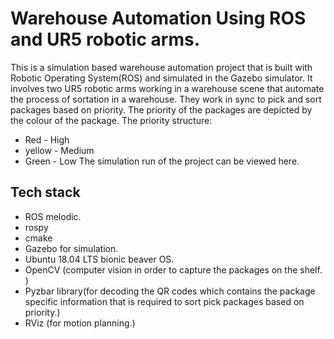 # Warehouse Automation Using ROS and UR5 robotic arms.
This is a simulation based warehouse automation project that is built with Robotic Operating System(ROS) and simulated in the Gazebo simulator.
It involves two UR5 robotic arms working in a warehouse scene that automate the process of sortation in a warehouse. They work in sync to pick and sort packages
based on priority. The priority of the packages are depicted by the colour of the package.
The priority structure:
* Red - High
* yellow - Medium
* Green - Low
The simulation run of the project can be viewed here.

## Tech stack
* ROS  melodic.
* rospy
* cmake
* Gazebo for simulation.
* Ubuntu 18.04 LTS bionic beaver OS.
* OpenCV (computer vision in order to capture the packages on the shelf. )
* Pyzbar library(for decoding the QR codes which contains the package specific information that is required to sort pick packages based on priority.)
* RViz (for motion planning.)
